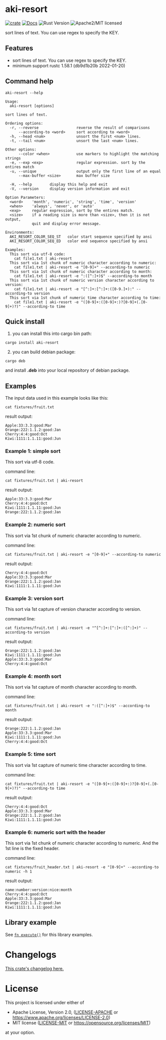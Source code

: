 # aki-resort

[![crate][crate-image]][crate-link]
[![Docs][docs-image]][docs-link]
![Rust Version][rustc-image]
![Apache2/MIT licensed][license-image]

sort lines of text. You can use regex to specify the KEY.

## Features

- sort lines of text. You can use regex to specify the KEY.
- minimum support rustc 1.58.1 (db9d1b20b 2022-01-20)

## Command help

```
aki-resort --help
```

```
Usage:
  aki-resort [options]

sort lines of text.

Ordering options:
  -r, --reverse                 reverse the result of comparisons
      --according-to <word>     sort according to <word>
  -h, --head <num>              unsort the first <num> lines.
  -t, --tail <num>              unsort the last <num> lines.

Other options:
      --color <when>            use markers to highlight the matching strings
  -e, --exp <exp>               regular expression. sort by the entires match
  -u, --unique                  output only the first line of an equal
      --max-buffer <size>       max buffer size

  -H, --help        display this help and exit
  -V, --version     display version information and exit

Option Parameters:
  <word>    'month', 'numeric', 'string', 'time', 'version'
  <when>    'always', 'never', or 'auto'
  <exp>     regular expression, sort by the entires match.
  <size>    if a reading size is more than <size>, then it is not output,
            quit and display error message.

Environments:
  AKI_RESORT_COLOR_SEQ_ST   color start sequence specified by ansi
  AKI_RESORT_COLOR_SEQ_ED   color end sequence specified by ansi

Examples:
  This sort via utf-8 code:
    cat file1.txt | aki-resort
  This sort via 1st chunk of numeric character according to numeric:
    cat file1.txt | aki-resort -e "[0-9]+" --according-to numeric
  This sort via 1st chunk of numeric character according to month:
    cat file1.txt | aki-resort -e ":([^:]+)$" --according-to month
  This sort via 1st chunk of numeric version character according to version:
    cat file1.txt | aki-resort -e "[^:]+:[^:]+:([0-9.]+):" --according-to version
  This sort via 1st chunk of numeric time character according to time:
    cat file1.txt | aki-resort -e "([0-9]+:([0-9]+:)?[0-9]+(.[0-9]+)?)" --according-to time
```

## Quick install

1. you can install this into cargo bin path:

```
cargo install aki-resort
```

2. you can build debian package:

```
cargo deb
```

and install **.deb** into your local repository of debian package.

## Examples

The input data used in this example looks like this:

```
cat fixtures/fruit.txt
```

result output:
```
Apple:33:3.3:good:Mar
Orange:222:1.1.2:good:Jan
Cherry:4:4:good:Oct
Kiwi:1111:1.1.11:good:Jun
```

### Example 1: simple sort

This sort via utf-8 code.

command line:
```
cat fixtures/fruit.txt | aki-resort
```

result output:
```
Apple:33:3.3:good:Mar
Cherry:4:4:good:Oct
Kiwi:1111:1.1.11:good:Jun
Orange:222:1.1.2:good:Jan
```

### Example 2: numeric sort

This sort via 1st chunk of numeric character according to numeric.

command line:
```
cat fixtures/fruit.txt | aki-resort -e "[0-9]+" --according-to numeric
```

result output:
```
Cherry:4:4:good:Oct
Apple:33:3.3:good:Mar
Orange:222:1.1.2:good:Jan
Kiwi:1111:1.1.11:good:Jun
```

### Example 3: version sort

This sort via 1st capture of version character according to version.

command line:
```
cat fixtures/fruit.txt | aki-resort -e "^[^:]+:[^:]+:([^:]+)" --according-to version
```

result output:
```
Orange:222:1.1.2:good:Jan
Kiwi:1111:1.1.11:good:Jun
Apple:33:3.3:good:Mar
Cherry:4:4:good:Oct
```

### Example 4: month sort

This sort via 1st capture of month character according to month.

command line:
```
cat fixtures/fruit.txt | aki-resort -e ":([^:]+)$" --according-to month
```

result output:
```
Orange:222:1.1.2:good:Jan
Apple:33:3.3:good:Mar
Kiwi:1111:1.1.11:good:Jun
Cherry:4:4:good:Oct
```

### Example 5: time sort

This sort via 1st capture of numeric time character according to time.

command line:
```
cat fixtures/fruit.txt | aki-resort -e "([0-9]+:([0-9]+:)?[0-9]+(.[0-9]+)?)" --according-to time
```

result output:
```
Cherry:4:4:good:Oct
Apple:33:3.3:good:Mar
Orange:222:1.1.2:good:Jan
Kiwi:1111:1.1.11:good:Jun
```

### Example 6: numeric sort with the header

This sort via 1st chunk of numeric character according to numeric.
And the 1st line is the fixed header.

command line:
```
cat fixtures/fruit_header.txt | aki-resort -e "[0-9]+" --according-to numeric -h 1
```

result output:
```
name:number:version:nice:month
Cherry:4:4:good:Oct
Apple:33:3.3:good:Mar
Orange:222:1.1.2:good:Jan
Kiwi:1111:1.1.11:good:Jun
```

## Library example

See [`fn execute()`] for this library examples.

[`fn execute()`]: crate::execute

# Changelogs

[This crate's changelog here.](https://github.com/aki-akaguma/aki-resort/blob/main/CHANGELOG.md)

# License

This project is licensed under either of

 * Apache License, Version 2.0, ([LICENSE-APACHE](LICENSE-APACHE) or
   https://www.apache.org/licenses/LICENSE-2.0)
 * MIT license ([LICENSE-MIT](LICENSE-MIT) or
   https://opensource.org/licenses/MIT)

at your option.

[//]: # (badges)

[crate-image]: https://img.shields.io/crates/v/aki-resort.svg
[crate-link]: https://crates.io/crates/aki-resort
[docs-image]: https://docs.rs/aki-resort/badge.svg
[docs-link]: https://docs.rs/aki-resort/
[rustc-image]: https://img.shields.io/badge/rustc-1.58+-blue.svg
[license-image]: https://img.shields.io/badge/license-Apache2.0/MIT-blue.svg
